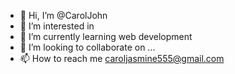 - 👋 Hi, I’m @CarolJohn
- 👀 I’m interested in
- 🌱 I’m currently learning web development
- 💞️ I’m looking to collaborate on ...
- 📫 How to reach me caroljasmine555@gmail.com

<!---
CarolJohn/CarolJohn is a ✨ special ✨ repository because its `README.md` (this file) appears on your GitHub profile.
You can click the Preview link to take a look at your changes.
--->
